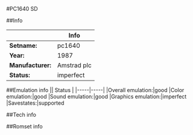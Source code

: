 #PC1640 SD

##Info

||Info|
|-----|-----|
|**Setname:**|pc1640
|**Year:**|1987
|**Manufacturer:**|Amstrad plc
|**Status:**|imperfect

##Emulation info
|| Status |
|-----|-----|
|Overall emulation:|good
|Color emulation:|good
|Sound emulation:|good
|Graphics emulation:|imperfect
|Savestates:|supported

##Tech info

##Romset info

<!--- START OF EDITED COMMENT DO NOT TOUCH TEXT ABOVE-->
